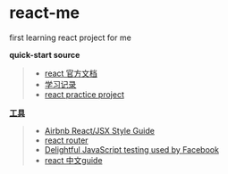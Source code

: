 # react-me

first learning react project for me

**quick-start source**
>* [react 官方文档](https://zh-hans.reactjs.org/docs/)
>* [学习记录](note/react_me.md)
>* [react practice project](https://github.com/shuiRong/ReactCnodeJS)

[**工具**](https://zh-hans.reactjs.org/community/support.html)
>* [Airbnb React/JSX Style Guide](https://github.com/airbnb/javascript/tree/master/react)
>* [react router](https://reacttraining.com/react-router/web/guides/quick-start)
>* [Delightful JavaScript testing used by Facebook](https://jestjs.io/)
>* [react 中文guide](http://react-guide.github.io/react-router-cn/docs/Introduction.html)